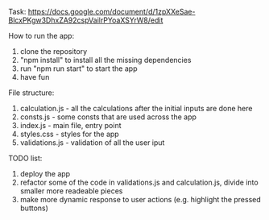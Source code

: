 Task: https://docs.google.com/document/d/1zpXXeSae-BlcxPKgw3DhxZA92cspVailrPYoaXSYrW8/edit

How to run the app:

1. clone the repository
2. "npm install" to install all the missing dependencies
3. run "npm run start" to start the app
4. have fun

File structure:

1. calculation.js - all the calculations after the initial inputs are done here
2. consts.js - some consts that are used across the app
3. index.js - main file, entry point
4. styles.css - styles for the app
5. validations.js - validation of all the user iput

TODO list:

1. deploy the app
2. refactor some of the code in validations.js and calculation.js, divide into smaller more readeable pieces
3. make more dynamic response to user actions (e.g. highlight the pressed buttons)
